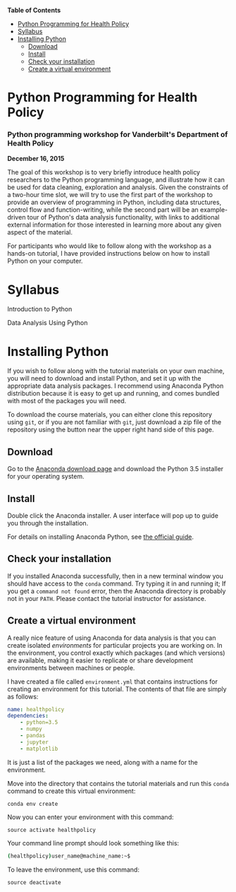 **Table of Contents**

- [Python Programming for Health Policy](#python-programming-for-health-policy)
- [Syllabus](#syllabus)
- [Installing Python](#installing-python)
	- [Download](#download)
	- [Install](#install)
	- [Check your installation](#check-your-installation)
	- [Create a virtual environment](#create-a-virtual-environment)

# Python Programming for Health Policy
### Python programming workshop for Vanderbilt's Department of Health Policy

**December 16, 2015**

The goal of this workshop is to very briefly introduce health policy researchers to the Python programming language, and illustrate how it can be used for data cleaning, exploration and analysis. Given the constraints of a two-hour time slot, we will try to use the first part of the workshop to provide an overview of programming in Python, including data structures, control flow and function-writing, while the second part will be an example-driven tour of Python's data analysis functionality, with links to additional external information for those interested in learning more about any given aspect of the material.

For participants who would like to follow along with the workshop as a hands-on tutorial, I have provided instructions below on how to install Python on your computer. 

# Syllabus

Introduction to Python

Data Analysis Using Python

# Installing Python

If you wish to follow along with the tutorial materials on your own machine, you will need to download and install Python, and set it up with the appropriate data analysis packages. I recommend using Anaconda Python distribution because it is easy to get up and running, and comes bundled with most of the packages you will need.

To download the course materials, you can either clone this repository using `git`, or if you are not familiar with `git`, just download a zip file of the repository using the button near the upper right hand side of this page.

## Download

Go to the [Anaconda download page](https://www.continuum.io/downloads) and download the Python 3.5 installer for your operating system.

## Install

Double click the Anaconda installer. A user interface will pop up to guide you through the installation.

For details on installing Anaconda Python, see [the official guide](http://docs.continuum.io/anaconda/install.html).

## Check your installation

If you installed Anaconda successfully, then in a new terminal window you should have access to the `conda` command. Try typing it in and running it; If you get a `command not found` error, then the Anaconda directory is probably not in your `PATH`. Please contact the tutorial instructor for assistance.

## Create a virtual environment

A really nice feature of using Anaconda for data analysis is that you can create isolated *environments* for particular projects you are working on. In the environment, you control exactly which packages (and which versions) are available, making it easier to replicate or share development environments between machines or people.

I have created a file called `environment.yml` that contains instructions for creating an environment for this tutorial. The contents of that file are simply as follows:

```yml
name: healthpolicy
dependencies:
    - python=3.5
    - numpy
    - pandas
    - jupyter
    - matplotlib
```

It is just a list of the packages we need, along with a name for the environment.

Move into the directory that contains the tutorial materials and run this `conda` command to create this virtual environment:

`conda env create`

Now you can enter your environment with this command:

`source activate healthpolicy`

Your command line prompt should look something like this:

```bash
(healthpolicy)user_name@machine_name:~$
```

To leave the environment, use this command:

`source deactivate`
